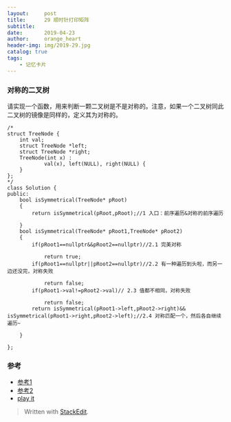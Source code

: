 ```yaml
---
layout:     post
title:      29 顺时针打印矩阵
subtitle: 
date:       2019-04-23
author:     orange_heart
header-img: img/2019-29.jpg
catalog: true
tags:
    - 记忆卡片
---
```


### 对称的二叉树

请实现一个函数，用来判断一颗二叉树是不是对称的。注意，如果一个二叉树同此二叉树的镜像是同样的，定义其为对称的。

```objc
/*
struct TreeNode {
    int val;
    struct TreeNode *left;
    struct TreeNode *right;
    TreeNode(int x) :
            val(x), left(NULL), right(NULL) {
    }
};
*/
class Solution {
public:
    bool isSymmetrical(TreeNode* pRoot)
    {
        return isSymmetrical(pRoot,pRoot);//1 入口：前序遍历&对称的前序遍历  
        
    }
    bool isSymmetrical(TreeNode* pRoot1,TreeNode* pRoot2)
    {
        if(pRoot1==nullptr&&pRoot2==nullptr)//2.1 完美对称  
        
            return true;
        if(pRoot1==nullptr||pRoot2==nullptr)//2.2 有一种遍历到头啦，而另一边还没完，对称失败  
        
            return false;
        if(pRoot1->val!=pRoot2->val)// 2.3 值都不相同，对称失败  
        
            return false;
        return isSymmetrical(pRoot1->left,pRoot2->right)&& isSymmetrical(pRoot1->right,pRoot2->left);//2.4 对称匹配一个，然后各自继续遍历~  
        
    }

};
```
### 参考

- [参考1](https://github.com/zhedahht/CodingInterviewChinese2)
- [参考2](https://github.com/gatieme/CodingInterviews)
- [play it](https://www.nowcoder.com/practice/ff05d44dfdb04e1d83bdbdab320efbcb?tpId=13&tqId=11211&tPage=3&rp=1&ru=%2Fta%2Fcoding-interviews&qru=%2Fta%2Fcoding-interviews%2Fquestion-ranking)



> Written with [StackEdit](https://stackedit.io/).

<head>
    <script src="https://cdn.mathjax.org/mathjax/latest/MathJax.js?config=TeX-AMS-MML_HTMLorMML" type="text/javascript"></script>
    <script type="text/x-mathjax-config">
        MathJax.Hub.Config({
            tex2jax: {
            skipTags: ['script', 'noscript', 'style', 'textarea', 'pre'],
            inlineMath: [['$','$']]
            }
        });
    </script>
</head>
<!--stackedit_data:
eyJoaXN0b3J5IjpbMTU5MTY1MzM3XX0=
-->
